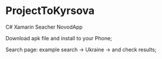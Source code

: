 # ProjectToKyrsova
 C# Xamarin Seacher NovodApp

Download apk file and install to your Phone;

Search page: example search -> Ukraine -> and check results;